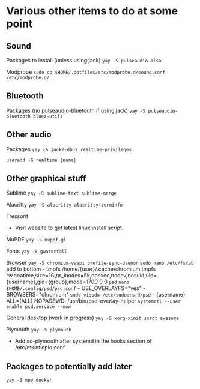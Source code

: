 # Various other items to do at some point

## Sound

Packages to install (unless using jack)
`yay -S pulseaudio-alsa` <!-- Unless using jack -->

Modprobe
`sudo cp $HOME/.dotfiles/etc/modprobe.d/sound.conf /etc/modprobe.d/`

## Bluetooth

Packages (no pulseaudio-bluetooth if using jack)
`yay -S pulseaudio-bluetooth bluez-utils`

## Other audio

Packages
`yay -S jack2-dbus realtime-privileges`

`useradd -G realtime {name}`

## Other graphical stuff

Sublime
`yay -S sublime-text sublime-merge`

Alacritty
`yay -S alacritty alacritty-terminfo`

Tressorit
- Visit website to get latest linux install script.

MuPDF
`yay -S mupdf-gl`

Fonts
`yay -S gwaterfall`

Browser
`yay -S chromium-vaapi profile-sync-daemon`
`sudo nano /etc/fstab`
    add to bottom - tmpfs /home/{user}/.cache/chromium tmpfs rw,noatime,size=1G,nr_inodes=5k,noexec,nodev,nosuid,uid={username},gid={group},mode=1700 0 0
`psd`
`nano $HOME/.config/psd/psd.conf`
    - USE_OVERLAYFS="yes"
    - BROWSERS="chromium"
`sudo visudo /etc/sudoers.d/psd`
    - {username} ALL=(ALL) NOPASSWD: /usr/bin/psd-overlay-helper
`systemctl --user enable psd.service --now`

General desktop (work in progress)
`yay -S xorg-xinit scrot awesome`

Plymouth
`yay -S plymouth`
- Add sd-plymouth after systemd in the hooks section of /etc/mkinticpio.conf

## Packages to potentially add later

`yay -S mpv docker`
